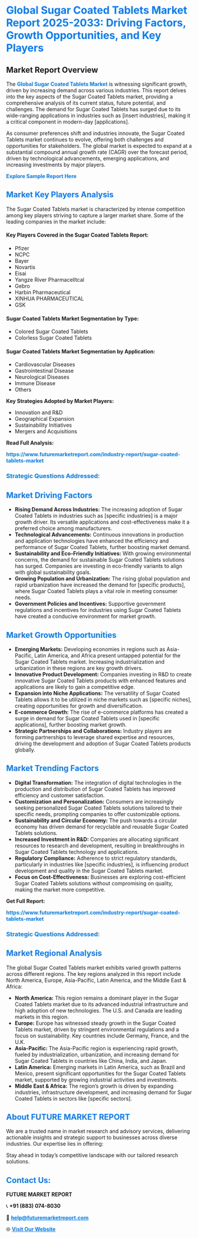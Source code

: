 <h1 style="color: #007BFF;">Global Sugar Coated Tablets Market Report 2025-2033: Driving Factors, Growth Opportunities, and Key Players</h1>

<section id="overview">
<h2>Market Report Overview</h2>
<p>The <a href="https://www.futuremarketreport.com/industry-report/sugar-coated-tablets-market" style="color: #007BFF; text-decoration: none;"><strong>Global Sugar Coated Tablets Market</strong></a> is witnessing significant growth, driven by increasing demand across various industries. This report delves into the key aspects of the Sugar Coated Tablets market, providing a comprehensive analysis of its current status, future potential, and challenges. The demand for Sugar Coated Tablets has surged due to its wide-ranging applications in industries such as [insert industries], making it a critical component in modern-day [applications].</p>
<p>As consumer preferences shift and industries innovate, the Sugar Coated Tablets market continues to evolve, offering both challenges and opportunities for stakeholders. The global market is expected to expand at a substantial compound annual growth rate (CAGR) over the forecast period, driven by technological advancements, emerging applications, and increasing investments by major players.</p>
</section>

<section id="overview">
<p><a href="https://www.futuremarketreport.com/request-sample/reportId=80173" style="color: #007BFF; text-decoration: none;"><strong>Explore Sample Report Here</strong></a></p>
</section>

<section id="key-players">
<h2 style="color: #007BFF;">Market Key Players Analysis</h2>
<p>The Sugar Coated Tablets market is characterized by intense competition among key players striving to capture a larger market share. Some of the leading companies in the market include:</p>
<h4>Key Players Covered in the Sugar Coated Tablets Report:</h4>
<ul><li>Pfizer</li><li>NCPC</li><li>Bayer</li><li>Novartis</li><li>Eisai</li><li>Yangze River Pharmacelltcal</li><li>Gebro</li><li>Harbin Pharmaceutical</li><li>XINHUA PHARMACEUTICAL</li><li>GSK</li></ul>
<h4>Sugar Coated Tablets Market Segmentation by Type:</h4>
<ul><li>Colored Sugar Coated Tablets</li><li>Colorless Sugar Coated Tablets</li></ul>

<h4>Sugar Coated Tablets Market Segmentation by Application:</h4>
<ul><li>Cardiovascular Diseases</li><li>Gastrointestinal Disease</li><li>Neurological Diseases</li><li>Immune Disease</li><li>Others</li></ul>
<p><strong>Key Strategies Adopted by Market Players:</strong></p>
<ul>
<li>Innovation and R&D</li>
<li>Geographical Expansion</li>
<li>Sustainability Initiatives</li>
<li>Mergers and Acquisitions</li>
</ul>
</section>

<section>
<p><strong>Read Full Analysis: </strong></p><a href="https://www.futuremarketreport.com/industry-report/sugar-coated-tablets-market" style="color: #007BFF; text-decoration: none;"><strong>https://www.futuremarketreport.com/industry-report/sugar-coated-tablets-market</strong></a>
<h3 style="color: #007BFF;">Strategic Questions Addressed:</h3>
</section>

<section id="driving-factors">
<h2 style="color: #007BFF;">Market Driving Factors</h2>
<ul>
<li><strong>Rising Demand Across Industries:</strong> The increasing adoption of Sugar Coated Tablets in industries such as [specific industries] is a major growth driver. Its versatile applications and cost-effectiveness make it a preferred choice among manufacturers.</li>
<li><strong>Technological Advancements:</strong> Continuous innovations in production and application technologies have enhanced the efficiency and performance of Sugar Coated Tablets, further boosting market demand.</li>
<li><strong>Sustainability and Eco-Friendly Initiatives:</strong> With growing environmental concerns, the demand for sustainable Sugar Coated Tablets solutions has surged. Companies are investing in eco-friendly variants to align with global sustainability goals.</li>
<li><strong>Growing Population and Urbanization:</strong> The rising global population and rapid urbanization have increased the demand for [specific products], where Sugar Coated Tablets plays a vital role in meeting consumer needs.</li>
<li><strong>Government Policies and Incentives:</strong> Supportive government regulations and incentives for industries using Sugar Coated Tablets have created a conducive environment for market growth.</li>
</ul>
</section>

<section id="growth-opportunities">
<h2 style="color: #007BFF;">Market Growth Opportunities</h2>
<ul>
<li><strong>Emerging Markets:</strong> Developing economies in regions such as Asia-Pacific, Latin America, and Africa present untapped potential for the Sugar Coated Tablets market. Increasing industrialization and urbanization in these regions are key growth drivers.</li>
<li><strong>Innovative Product Development:</strong> Companies investing in R&D to create innovative Sugar Coated Tablets products with enhanced features and applications are likely to gain a competitive edge.</li>
<li><strong>Expansion into Niche Applications:</strong> The versatility of Sugar Coated Tablets allows it to be utilized in niche markets such as [specific niches], creating opportunities for growth and diversification.</li>
<li><strong>E-commerce Growth:</strong> The rise of e-commerce platforms has created a surge in demand for Sugar Coated Tablets used in [specific applications], further boosting market growth.</li>
<li><strong>Strategic Partnerships and Collaborations:</strong> Industry players are forming partnerships to leverage shared expertise and resources, driving the development and adoption of Sugar Coated Tablets products globally.</li>
</ul>
</section>

<section id="trending-factors">
<h2 style="color: #007BFF;">Market Trending Factors</h2>
<ul>
<li><strong>Digital Transformation:</strong> The integration of digital technologies in the production and distribution of Sugar Coated Tablets has improved efficiency and customer satisfaction.</li>
<li><strong>Customization and Personalization:</strong> Consumers are increasingly seeking personalized Sugar Coated Tablets solutions tailored to their specific needs, prompting companies to offer customizable options.</li>
<li><strong>Sustainability and Circular Economy:</strong> The push towards a circular economy has driven demand for recyclable and reusable Sugar Coated Tablets solutions.</li>
<li><strong>Increased Investment in R&D:</strong> Companies are allocating significant resources to research and development, resulting in breakthroughs in Sugar Coated Tablets technology and applications.</li>
<li><strong>Regulatory Compliance:</strong> Adherence to strict regulatory standards, particularly in industries like [specific industries], is influencing product development and quality in the Sugar Coated Tablets market.</li>
<li><strong>Focus on Cost-Effectiveness:</strong> Businesses are exploring cost-efficient Sugar Coated Tablets solutions without compromising on quality, making the market more competitive.</li>
</ul>
</section>

<section>
<p><strong>Get Full Report: </strong></p><a href="https://www.futuremarketreport.com/industry-report/sugar-coated-tablets-market" style="color: #007BFF; text-decoration: none;"><strong>https://www.futuremarketreport.com/industry-report/sugar-coated-tablets-market</strong></a>
<h3 style="color: #007BFF;">Strategic Questions Addressed:</h3>
</section>


<section id="regional-analysis">
<h2 style="color: #007BFF;">Market Regional Analysis</h2>
<p>The global Sugar Coated Tablets market exhibits varied growth patterns across different regions. The key regions analyzed in this report include North America, Europe, Asia-Pacific, Latin America, and the Middle East & Africa:</p>
<ul>
<li><strong>North America:</strong> This region remains a dominant player in the Sugar Coated Tablets market due to its advanced industrial infrastructure and high adoption of new technologies. The U.S. and Canada are leading markets in this region.</li>
<li><strong>Europe:</strong> Europe has witnessed steady growth in the Sugar Coated Tablets market, driven by stringent environmental regulations and a focus on sustainability. Key countries include Germany, France, and the U.K.</li>
<li><strong>Asia-Pacific:</strong> The Asia-Pacific region is experiencing rapid growth, fueled by industrialization, urbanization, and increasing demand for Sugar Coated Tablets in countries like China, India, and Japan.</li>
<li><strong>Latin America:</strong> Emerging markets in Latin America, such as Brazil and Mexico, present significant opportunities for the Sugar Coated Tablets market, supported by growing industrial activities and investments.</li>
<li><strong>Middle East & Africa:</strong> The region’s growth is driven by expanding industries, infrastructure development, and increasing demand for Sugar Coated Tablets in sectors like [specific sectors].</li>
</ul>
</section>

<footer>
<h2 style="color: #007BFF;">About FUTURE MARKET REPORT</h2>
<p>We are a trusted name in market research and advisory services, delivering actionable insights and strategic support to businesses across diverse industries. Our expertise lies in offering:</p>

<p>Stay ahead in today’s competitive landscape with our tailored research solutions.</p>

<h2 style="color: #007BFF;">Contact Us:</h2>
<p><strong>FUTURE MARKET REPORT</strong></p>
<p>📞 <strong>+91 (883) 074-8030</strong></p>
<p>📧 <strong><a href="mailto:help@futuremarketreport.com" style="color: #007BFF;">help@futuremarketreport.com</a></strong></p>
<p>🌐 <strong><a href="https://www.futuremarketreport.com/" style="color: #007BFF;">Visit Our Website</a></strong></p>
</footer>